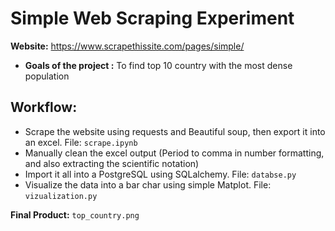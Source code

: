 # Simple Web Scraping Experiment
**Website:** https://www.scrapethissite.com/pages/simple/

- **Goals of the project :** To find top 10 country with the most dense population

## Workflow:
- Scrape the website using requests and Beautiful soup, then export it into an excel. File: `scrape.ipynb`
- Manually clean the excel output (Period to comma in number formatting, and also extracting the scientific notation)
- Import it all into a PostgreSQL using SQLalchemy. File: `databse.py`
- Visualize the data into a bar char using simple Matplot. File: `vizualization.py`

**Final Product:** `top_country.png`


